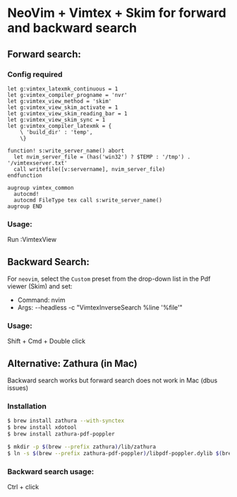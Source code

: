 # NeoVim + Vimtex + Skim for forward and backward search

## Forward search:

### Config required

```vim
let g:vimtex_latexmk_continuous = 1
let g:vimtex_compiler_progname = 'nvr'
let g:vimtex_view_method = 'skim'
let g:vimtex_view_skim_activate = 1
let g:vimtex_view_skim_reading_bar = 1
let g:vimtex_view_skim_sync = 1
let g:vimtex_compiler_latexmk = {
    \ 'build_dir' : 'temp',
    \}
    
function! s:write_server_name() abort
  let nvim_server_file = (has('win32') ? $TEMP : '/tmp') . '/vimtexserver.txt'
  call writefile([v:servername], nvim_server_file)
endfunction

augroup vimtex_common
  autocmd!
  autocmd FileType tex call s:write_server_name()
augroup END

```

### Usage:

Run :VimtexView

## Backward Search:

For `neovim`, select the `Custom` preset from the drop-down list in the Pdf viewer (Skim) and set:

- Command: nvim
- Args: --headless -c "VimtexInverseSearch %line '%file'"


### Usage:

Shift + Cmd + Double click

## Alternative: Zathura (in Mac)

Backward search works but forward search does not work in Mac (dbus issues)

### Installation

```zsh
$ brew install zathura --with-synctex
$ brew install xdotool
$ brew install zathura-pdf-poppler

$ mkdir -p $(brew --prefix zathura)/lib/zathura
$ ln -s $(brew --prefix zathura-pdf-poppler)/libpdf-poppler.dylib $(brew --prefix zathura)/lib/zathura/libpdf-poppler.dylib
```

### Backward search usage:

Ctrl + click
